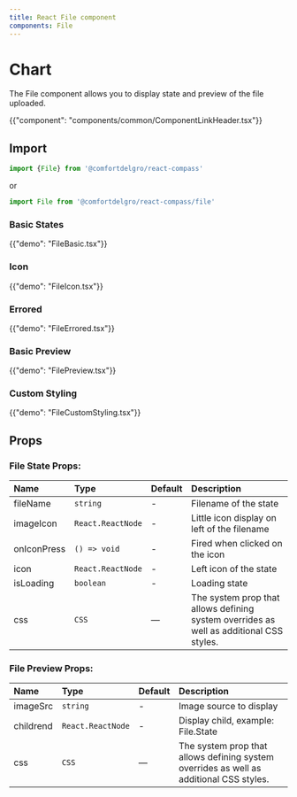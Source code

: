 ```yaml
---
title: React File component
components: File
---
```


# Chart

<p class="description">
The File component allows you to display state and preview of the file uploaded.</p>

{{"component": "components/common/ComponentLinkHeader.tsx"}}

## Import

```js
import {File} from '@comfortdelgro/react-compass'
```

or

```js
import File from '@comfortdelgro/react-compass/file'
```

### Basic States

{{"demo": "FileBasic.tsx"}}

### Icon

{{"demo": "FileIcon.tsx"}}

### Errored

{{"demo": "FileErrored.tsx"}}

### Basic Preview

{{"demo": "FilePreview.tsx"}}

### Custom Styling

{{"demo": "FileCustomStyling.tsx"}}

## Props

### File State Props:

| Name        | Type              | Default | Description                                                                             |
| :---------- | :---------------- | :------ | :-------------------------------------------------------------------------------------- |
| fileName    | `string`          | -       | Filename of the state                                                                   |
| imageIcon   | `React.ReactNode` | -       | Little icon display on left of the filename                                             |
| onIconPress | `() => void`      | -       | Fired when clicked on the icon                                                          |
| icon        | `React.ReactNode` | -       | Left icon of the state                                                                  |
| isLoading   | `boolean`         | -       | Loading state                                                                           |
| css         | `CSS`             | —       | The system prop that allows defining system overrides as well as additional CSS styles. |

### File Preview Props:

| Name      | Type              | Default | Description                                                                             |
| :-------- | :---------------- | :------ | :-------------------------------------------------------------------------------------- |
| imageSrc  | `string`          | -       | Image source to display                                                                 |
| childrend | `React.ReactNode` | -       | Display child, example: File.State                                                      |
| css       | `CSS`             | —       | The system prop that allows defining system overrides as well as additional CSS styles. |
